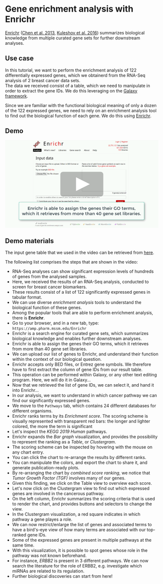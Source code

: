 # Gene enrichment analysis with Enrichr

[Enrichr](https://amp.pharm.mssm.edu/Enrichr)
([Chen et al. 2013](https://doi.org/10.1186/1471-2105-14-128),
[Kuleshov et al. 2016](https://doi.org/10.1093/nar/gkw377)) summarizes
biological knowledge from multiple curated gene sets for further downstream
analyses.


## Use case

In this tutorial, we want to perform the enrichment analysis of 122
differentially expressed genes, which we obtainerd from the RNA-Seq analysis
of 2 breast cancer data sets.  
The data we received consist of a table, which we need to manipulate in order
to extract the gene IDs. We do this leveraging on the
[Galaxy framework](https://galaxyproject.org/).  

Since we are familiar with the functional biological meaning of only a dozen of
the 122 expressed genes, we need to rely on an enrichment analysis tool to find
out the biological function of each gene. We do this using
[Enrichr](https://amp.pharm.mssm.edu/Enrichr).


## Demo

[<img align="center" src="img/enrichment-analysis-enrichr.png" alt="Gene enrichment analysis with Enrichr" valign="middle">](https://www.youtube.com/watch?v=qTfOXAObNwo)


## Demo materials

The input gene table that we used in the video can be retrieved from
[here](https://raw.githubusercontent.com/destairdenbi/training-material/master/videos/data/expressed_genes.txt).  

The following list comprises the steps that are shown in the video:
- RNA-Seq analyses can show significant expression levels of hundreds of genes
  from the analysed samples.
- Here, we received the results of an RNA-Seq analysis, conducted to screen for
  breast cancer biomarkers.
- These results consist of a list of 122 significantly expressed genes in
  tabular format.
- We can use diverse *enrichment analysis* tools to understand the biological
  function of these genes.
- Among the popular tools that are able to perform enrichment analysis, there
  is **Enrichr**.
- Go to your browser, and in a new tab, type:
  ``https://amp.pharm.mssm.edu/Enrichr``
- Enrichr is a search engine for curated gene sets, which summarizes biological
  knowledge and enables further downstream analyses.
- Enrichr is able to assign the genes their GO terms, which it retrieves from
  more than 40 gene set libraries.
- We can upload our list of genes to Enrichr, and understand their function
  within the context of our biological question.
- Enrichr accepts only BED files, or Entrez gene symbols. We therefore have to
  first extract the column of gene IDs from our result table.
- This operation can be performed within Galaxy, or any other text editing
  program. Here, we will do it in Galaxy...
- Now that we retrieved the list of gene IDs, we can select it, and hand it
  into Enrichr...
- In our analysis, we want to understand in which cancer pathway we can find
  our significantly expressed genes.
- We move to the ``Pathways`` tab, which contains 24 different databases for
  different organisms.
- Enrichr ranks terms by its *Enrichment score*. The scoring scheme is visually
  represented with transparent red bars: the longer and lighter colored, the
  more the term is significant
- Let's inspect the *KEGG 2019 Human* pathways.
- Enrichr expands the *Bar graph* visualization, and provides the possibility
  to represent the ranking as a *Table*, or *Clustergram*.
- The scoring scheme can be inspected by hovering with the mouse on any chart
  entry.
- You can click the chart to re-arrange the results by different ranks.
- You can manipulate the colors, and export the chart to share it, and generate
  publication-ready plots.
- By re-arranging the chart by *combined score ranking*, we notice that *Tumor
  Growth Factor (TGF)* involves many of our genes.
- Given this finding, we click on the Table view to overview each score.
- Let's now click on the Clustergram view to find out which expressed genes are
  involved in the cancerous pathway.
- On the left column, Enrichr summarizes the scoring criteria that is used to
  render the chart, and provides buttons and selectors to change the view.
- In the Clustergram visualization, a red square indicates in which pathway a
  gene playes a role.
- We can now restrict/enlarge the list of genes and associated terms to have a
  bird's-eye view of how many terms are associated with our top-ranked gene
  IDs.
- Some of the expressed genes are present in multiple pathways at the same
  time.
- With this visualization, it is possible to spot genes whose role in the
  pathway was not known beforehand.
- For instance, *ERBB2* is present in 3 different pathways. We can now search
  the literature for the role of ERBB2, e.g. investigate which miRNAs are
  related to its regulation.
- Further biological discoveries can start from here!
